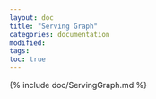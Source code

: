 ```yaml
---
layout: doc
title: "Serving Graph"
categories: documentation
modified:
tags:
toc: true
---
```


{% include doc/ServingGraph.md %}
